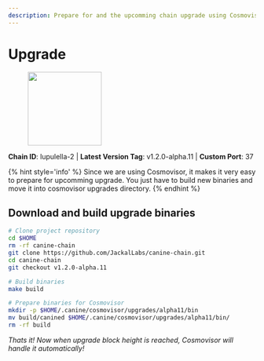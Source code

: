 ```yaml
---
description: Prepare for and the upcomming chain upgrade using Cosmovisor.
---
```


# Upgrade

<figure><img src="https://raw.githubusercontent.com/kj89/testnet_manuals/main/pingpub/logos/jackal.png" width="150" alt=""><figcaption></figcaption></figure>

**Chain ID**: lupulella-2 | **Latest Version Tag**: v1.2.0-alpha.11 | **Custom Port**: 37

{% hint style='info' %}
Since we are using Cosmovisor, it makes it very easy to prepare for upcomming upgrade.
You just have to build new binaries and move it into cosmovisor upgrades directory.
{% endhint %}

## Download and build upgrade binaries

```bash
# Clone project repository
cd $HOME
rm -rf canine-chain
git clone https://github.com/JackalLabs/canine-chain.git
cd canine-chain
git checkout v1.2.0-alpha.11

# Build binaries
make build

# Prepare binaries for Cosmovisor
mkdir -p $HOME/.canine/cosmovisor/upgrades/alpha11/bin
mv build/canined $HOME/.canine/cosmovisor/upgrades/alpha11/bin/
rm -rf build
```

*Thats it! Now when upgrade block height is reached, Cosmovisor will handle it automatically!*
